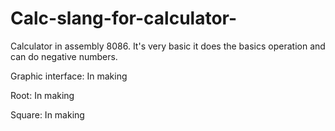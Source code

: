 # Calc-slang-for-calculator-
Calculator in assembly 8086.
It's very basic it does the basics operation and can do negative numbers.

Graphic interface: In making

Root: In making

Square: In making

